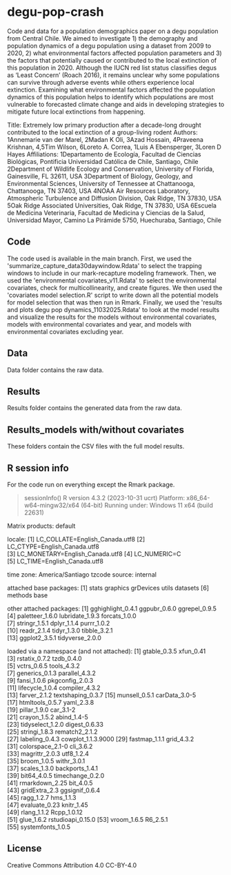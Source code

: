 # degu-pop-crash
Code and data for a population demographics paper on a degu population from Central Chile. 
We aimed to investigate 1) the demography and population dynamics of a degu population using a dataset from 2009 to 2020, 2) what environmental factors affected population parameters and 3) the factors that potentially caused or contributed to the local extinction of this population in 2020. Although the IUCN red list status classifies degus as  ‘Least Concern’ (Roach 2016), it remains unclear why some populations can survive through adverse events while others experience local extinction. Examining what environmental factors affected the population dynamics of this population helps to identify which populations are most vulnerable to forecasted climate change and aids in developing strategies to mitigate future local extinctions from happening.
 
Title: Extremely low primary production after a decade-long drought contributed to the local extinction of a group-living rodent
Authors: 
1Annemarie van der Marel, 2Madan K Oli, 3Azad Hossain, 4Praveena Krishnan, 4,5Tim Wilson, 6Loreto A. Correa, 1Luis A Ebensperger, 3Loren D Hayes
Affiliations:
1Departamento de Ecología, Facultad de Ciencias Biológicas, Pontificia Universidad Católica de Chile, Santiago, Chile
2Department of Wildlife Ecology and Conservation, University of Florida, Gainesville, FL 32611, USA
3Department of Biology, Geology, and Environmental Sciences, University of Tennessee at Chattanooga, Chattanooga, TN 37403, USA	
4NOAA Air Resources Laboratory, Atmospheric Turbulence and Diffusion Division, Oak Ridge, TN 37830, USA
5Oak Ridge Associated Universities, Oak Ridge, TN 37830, USA 
6Escuela de Medicina Veterinaria, Facultad de Medicina y Ciencias de la Salud, Universidad Mayor, Camino La Pirámide 5750, Huechuraba, Santiago, Chile

## Code
The code used is available in the main branch. First, we used the 'summarize_capture_data30daywindow.Rdata' to select the trapping windows to include in our mark-recapture modeling framework. Then, we used the 'environmental covariates_v11.Rdata' to select the environmental covariates, check for multicollinearity, and create figures. We then used the 'covariates model selection.R' script to write down all the potential models for model selection that was then run in Rmark. Finally, we used the 'results and plots degu pop dynamics_11032025.Rdata' to look at the model results and visualize the results for the models without environmental covariates, models with environmental covariates and year, and models with environmental covariates excluding year. 

## Data
Data folder contains the raw data.

## Results
Results folder contains the generated data from the raw data.

## Results_models with/without covariates
These folders contain the CSV files with the full model results. 

## R session info 
For the code run on everything except the Rmark package. 
> sessionInfo()
R version 4.3.2 (2023-10-31 ucrt)
Platform: x86_64-w64-mingw32/x64 (64-bit)
Running under: Windows 11 x64 (build 22631)

Matrix products: default


locale:
[1] LC_COLLATE=English_Canada.utf8 
[2] LC_CTYPE=English_Canada.utf8   
[3] LC_MONETARY=English_Canada.utf8
[4] LC_NUMERIC=C                   
[5] LC_TIME=English_Canada.utf8    

time zone: America/Santiago
tzcode source: internal

attached base packages:
[1] stats     graphics  grDevices utils     datasets 
[6] methods   base     

other attached packages:
 [1] gghighlight_0.4.1 ggpubr_0.6.0      ggrepel_0.9.5    
 [4] paletteer_1.6.0   lubridate_1.9.3   forcats_1.0.0    
 [7] stringr_1.5.1     dplyr_1.1.4       purrr_1.0.2      
[10] readr_2.1.4       tidyr_1.3.0       tibble_3.2.1     
[13] ggplot2_3.5.1     tidyverse_2.0.0  

loaded via a namespace (and not attached):
 [1] gtable_0.3.5       xfun_0.41         
 [3] rstatix_0.7.2      tzdb_0.4.0        
 [5] vctrs_0.6.5        tools_4.3.2       
 [7] generics_0.1.3     parallel_4.3.2    
 [9] fansi_1.0.6        pkgconfig_2.0.3   
[11] lifecycle_1.0.4    compiler_4.3.2    
[13] farver_2.1.2       textshaping_0.3.7 
[15] munsell_0.5.1      carData_3.0-5     
[17] htmltools_0.5.7    yaml_2.3.8        
[19] pillar_1.9.0       car_3.1-2         
[21] crayon_1.5.2       abind_1.4-5       
[23] tidyselect_1.2.0   digest_0.6.33     
[25] stringi_1.8.3      rematch2_2.1.2    
[27] labeling_0.4.3     cowplot_1.1.3.9000
[29] fastmap_1.1.1      grid_4.3.2        
[31] colorspace_2.1-0   cli_3.6.2         
[33] magrittr_2.0.3     utf8_1.2.4        
[35] broom_1.0.5        withr_3.0.1       
[37] scales_1.3.0       backports_1.4.1   
[39] bit64_4.0.5        timechange_0.2.0  
[41] rmarkdown_2.25     bit_4.0.5         
[43] gridExtra_2.3      ggsignif_0.6.4    
[45] ragg_1.2.7         hms_1.1.3         
[47] evaluate_0.23      knitr_1.45        
[49] rlang_1.1.2        Rcpp_1.0.12       
[51] glue_1.6.2         rstudioapi_0.15.0 
[53] vroom_1.6.5        R6_2.5.1          
[55] systemfonts_1.0.5 

## License 
Creative Commons Attribution 4.0	CC-BY-4.0
